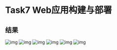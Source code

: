 # Task7 Web应用构建与部署



## 结果

![img](https://camo.githubusercontent.com/d92aefdde2c2bb7f1ccdacfea42f6b8268221080be99ebaaaf802638e950f32f/687474703a2f2f6d2e717069632e636e2f7073633f2f5635326c67683672323948316a46335543714f6d3376334d745a327241474c542f546d455567746a39454b362e375638616a6d51724550473161396a7936476e70426e594f562a5a372e5a6b4d5565766f4c3562435266797362362e32746a3564414672474e42724d5636457877427a465261725a33696a497076376b3278684d464c2e584461586177496b212f6226626f3d4177594b4177414141414144523234212672663d7669657765725f34) ![img](https://camo.githubusercontent.com/27ec2e369eb94d91e53c611687e201c47ec03b64b17b04f4b222268421736cc5/687474703a2f2f6d2e717069632e636e2f7073633f2f5635326c67683672323948316a46335543714f6d3376334d745a327241474c542f546d455567746a39454b362e375638616a6d517245493478555664644a44355737585a6d793453655a712a3241796d5663686273724e52554b785571586656446e52327a5735436c323145726749784979786a6e584e56387a594b4b697743624f614e35687644724d436f212f6226626f3d72415a6741774141414141444a3873212672663d7669657765725f34) ![img](https://camo.githubusercontent.com/48cfe21336d24a22935f16fae73bba7d8fa607bd676cb140a89f3d2a9dbf6ac2/687474703a2f2f6d2e717069632e636e2f7073633f2f5635326c67683672323948316a46335543714f6d3376334d745a327241474c542f546d455567746a39454b362e375638616a6d517245474e49475a4145696e653659725052717973485a385979546d55375a6770615a326b494f49436134754c315a6c46794c7072304f6a4f4f4b536d675144653834576d4644635739374356724647663447497674376638212f6226626f3d68775a4d41774141414141444a3877212672663d7669657765725f34) ![img](https://camo.githubusercontent.com/f635ac89ca84bcf76cf0b2fef5498b0006322ba01f190b69c34fdaa0b29ff96e/687474703a2f2f6d2e717069632e636e2f7073633f2f5635326c67683672323948316a46335543714f6d3376334d745a327241474c542f546d455567746a39454b362e375638616a6d5172454f476d337979504854512a4342506834493747592e78654e716275692e715831566950735a742a736d6b46742a5772534755483243746b6b464d6f386767794b36584c55657430527554786233724434434b6949514d212f6226626f3d3867614441774141414141444a3359212672663d7669657765725f34) ![img](https://camo.githubusercontent.com/f43db10b01a67f2b537ef2e23d7ff855e76746eed62a135dd5f7fd3e34c098bd/687474703a2f2f6d2e717069632e636e2f7073633f2f5635326c67683672323948316a46335543714f6d3376334d745a327241474c542f546d455567746a39454b362e375638616a6d5172454e534945634a4b6664494e6e57336b6e547948444b7549696c35646d4848656968694f776f7a377238784562516a534c436c38747347656358765a2a504c417a795a52466d565a2e692e7a4549515954384238534934212f6226626f3d38515a2a41774141414141444a346b212672663d7669657765725f34) ![img](https://camo.githubusercontent.com/33a21b7403fa3201d4f758cbc918a542c1160a62b46b82dfc01ae109729948d1/687474703a2f2f6d2e717069632e636e2f7073633f2f5635326c67683672323948316a46335543714f6d3376334d745a327241474c542f546d455567746a39454b362e375638616a6d5172454d324137377267506134524c63373970386b63504a45566f4d76346d2e386a5161576461634764426b366b306575725150774e5832665259534a71326e2e32306669612a3150705432445452464b43516175792e5934212f6226626f3d6f515a5841774141414141444a2a45212672663d7669657765725f34)